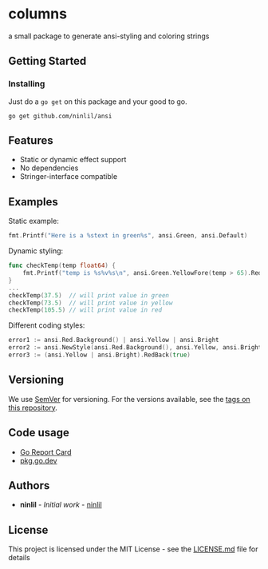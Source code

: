 # columns

a small package to generate ansi-styling and coloring strings

## Getting Started

### Installing

Just do a `go get` on this package and your good to go.
```
go get github.com/ninlil/ansi
```

## Features

* Static or dynamic effect support
* No dependencies
* Stringer-interface compatible

## Examples

Static example:
```go
fmt.Printf("Here is a %stext in green%s", ansi.Green, ansi.Default)
```

Dynamic styling:
```go
func checkTemp(temp float64) {
	fmt.Printf("temp is %s%v%s\n", ansi.Green.YellowFore(temp > 65).RedFore(temp > 100), temp, ansi.Default)
}
...
checkTemp(37.5)  // will print value in green
checkTemp(73.5)  // will print value in yellow
checkTemp(105.5) // will print value in red
```

Different coding styles:
```go
error1 := ansi.Red.Background() | ansi.Yellow | ansi.Bright
error2 := ansi.NewStyle(ansi.Red.Background(), ansi.Yellow, ansi.Bright)
error3 := (ansi.Yellow | ansi.Bright).RedBack(true)
```

## Versioning

We use [SemVer](http://semver.org/) for versioning. For the versions available, see the [tags on this repository](https://github.com/ninlil/columns/tags). 

## Code usage

* [Go Report Card](https://goreportcard.com/report/github.com/ninlil/ansi)
* [pkg.go.dev](https://pkg.go.dev/github.com/ninlil/ansi)

## Authors

* **ninlil** - *Initial work* - [ninlil](https://github.com/ninlil)

## License

This project is licensed under the MIT License - see the [LICENSE.md](LICENSE.md) file for details
